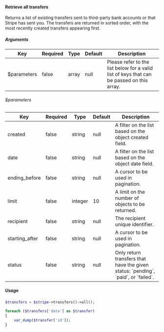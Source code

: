 #### Retrieve all transfers

Returns a list of existing transfers sent to third-party bank accounts or that Stripe has sent you. The transfers are returned in sorted order, with the most recently created transfers appearing first.

##### Arguments

<table>
    <thead>
        <th>Key</th>
        <th>Required</th>
        <th>Type</th>
        <th>Default</th>
        <th>Description</th>
    </thead>
    <tbody>
        <tr>
            <td>$parameters</td>
            <td>false</td>
            <td>array</td>
            <td>null</td>
            <td>Please refer to the list below for a valid list of keys that can be passed on this array.</td>
        </tr>
    </tbody>
</table>

###### $parameters

<table>
    <thead>
        <th>Key</th>
        <th>Required</th>
        <th>Type</th>
        <th>Default</th>
        <th>Description</th>
    </thead>
    <tbody>
        <tr>
            <td>created</td>
            <td>false</td>
            <td>string</td>
            <td>null</td>
            <td>A filter on the list based on the object created field.</td>
        </tr>
        <tr>
            <td>date</td>
            <td>false</td>
            <td>string</td>
            <td>null</td>
            <td>A filter on the list based on the object date field.</td>
        </tr>
        <tr>
            <td>ending_before</td>
            <td>false</td>
            <td>string</td>
            <td>null</td>
            <td>A cursor to be used in pagination.</td>
        </tr>
        <tr>
            <td>limit</td>
            <td>false</td>
            <td>integer</td>
            <td>10</td>
            <td>A limit on the number of objects to be returned.</td>
        </tr>
        <tr>
            <td>recipient</td>
            <td>false</td>
            <td>string</td>
            <td>null</td>
            <td>The recipient unique identifier.</td>
        </tr>
        <tr>
            <td>starting_after</td>
            <td>false</td>
            <td>string</td>
            <td>null</td>
            <td>A cursor to be used in pagination.</td>
        </tr>
        <tr>
            <td>status</td>
            <td>false</td>
            <td>string</td>
            <td>null</td>
            <td>Only return transfers that have the given status: `pending`, `paid`, or `failed`.</td>
        </tr>
    </tbody>
</table>

##### Usage

```php
$transfers = $stripe->transfers()->all();

foreach ($transfers['data'] as $transfer)
{
    var_dump($transfer['id']);
}
```
